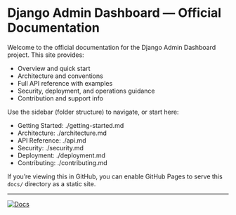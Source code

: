 # Django Admin Dashboard — Official Documentation

Welcome to the official documentation for the Django Admin Dashboard project. This site provides:

- Overview and quick start
- Architecture and conventions
- Full API reference with examples
- Security, deployment, and operations guidance
- Contribution and support info

Use the sidebar (folder structure) to navigate, or start here:

- Getting Started: ./getting-started.md
- Architecture: ./architecture.md
- API Reference: ./api.md
- Security: ./security.md
- Deployment: ./deployment.md
- Contributing: ./contributing.md

If you’re viewing this in GitHub, you can enable GitHub Pages to serve this `docs/` directory as a static site.

---

[![Docs](https://img.shields.io/badge/Docs-Site-blue)](https://ishwarchoudhari.github.io/FloDo/)
